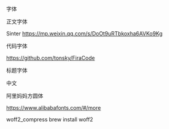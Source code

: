 字体

正文字体

Sinter https://mp.weixin.qq.com/s/DoOt9uRTbkoxha6AVKo9Kg

代码字体

https://github.com/tonsky/FiraCode

标题字体

中文

阿里妈妈方圆体

https://www.alibabafonts.com/#/more

woff2_compress
brew install woff2
